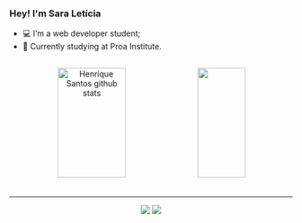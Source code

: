 ### Hey! I'm Sara Letícia

- 💻 I’m a web developer student;
- 📖 Currently studying at Proa Institute.
  ##

<div align="center">  
  <img width="49%" height="195px" src="https://github-readme-stats.vercel.app/api?username=sara-lnas&show_icons=true&count_private=true&hide_border=true&title_color=5d5fe8&icon_color=5d5fe8&text_color=c9d1d9&bg_color=0d1117" alt="Henrique Santos github stats" /> 
  <img width="41%" height="195px" src="https://github-readme-stats.vercel.app/api/top-langs/?username=sara-lnas&layout=compact&hide_border=true&title_color=5d5fe8&text_color=5d5fe8&bg_color=0d1117" />
</div>

<div align="center"><br>
<hr>
  <a href = "mailto:contatosaraleticianascimento@gmail.com"><img src="https://img.shields.io/badge/Gmail-D14836?style=for-the-badge&logo=gmail&logoColor=white" target="_blank"></a>
  <a href="https://www.linkedin.com/in/sara-let%C3%ADcia-7503b6264/" target="_blank"><img src="https://img.shields.io/badge/-LinkedIn-%230077B5?style=for-the-badge&logo=linkedin&logoColor=white"
  target="_blank"></a> 

